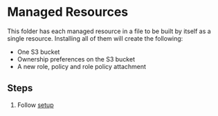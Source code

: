 # Managed Resources

This folder has each managed resource in a file to be built by itself as a single resource. Installing all of them will
create the following:

* One S3 bucket
* Ownership preferences on the S3 bucket
* A new role, policy and role policy attachment

## Steps
1. Follow [setup](../README.md)